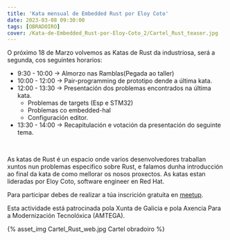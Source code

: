 ```yaml
---
title: 'Kata mensual de Embedded Rust por Eloy Coto'
date: 2023-03-08 09:30:00
tags: [OBRADOIRO]
cover: /Kata-de-Embedded_Rust-por-Eloy-Coto_2/Cartel_Rust_teaser.jpg
---
```


O próximo 18 de Marzo volvemos as Katas de Rust da industriosa, será a segunda, cos seguintes horarios:

- 9:30 - 10:00 -> Almorzo nas Ramblas(Pegada ao taller)
- 10:00 - 12:00 -> Pair-programming de prototipo dende a última kata.
- 12:00 - 13:30 -> Presentación dos problemas encontrados na última kata.
     -  Problemas de targets (Esp e STM32)
     -  Problemas co embedded-hal
     -  Configuración editor.
- 13:30 - 14:00 -> Recapitulación e votación da presentación do seguinte tema.
<br />

As katas de Rust é un espacio onde varios desenvolvedores traballan xuntos nun problemas especifico sobre Rust, e falamos dunha introducción ao final da kata de como mellorar os nosos proxectos. As katas estan lideradas por Eloy Coto, software engineer en Red Hat.

Para participar debes de realizar a túa inscrición gratuita en [meetup](https://www.meetup.com/es-ES/aindustriosa/events/291411428/).

Esta actividade está patrocinada pola Xunta de Galicia e pola Axencia Para a Modernización Tecnolóxica (AMTEGA).


{% asset_img Cartel_Rust_web.jpg Cartel obradoiro %}
